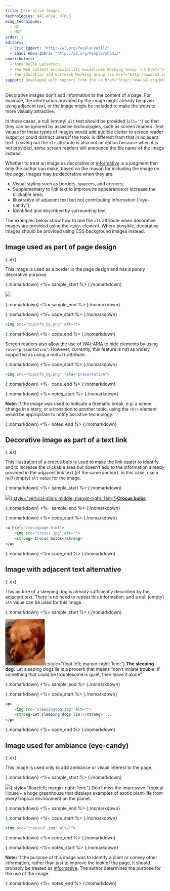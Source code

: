 ```yaml
---
title: Decorative Images
technologies: WAI-ARIA, HTML5
wcag_techniques:
  - H2
  - H67
order: 3
editors:
  - Eric Eggert: "http://w3.org/People/yatil/"
  - Shadi Abou-Zahra: "http://w3.org/People/shadi/"
contributors:
  - Anna Belle Leiserson
  - the Web Content Accessibility Guidelines Working Group (<a href="http://www.w3.org/WAI/GL/">WCAG WG</a>)
  - the Education and Outreach Working Group (<a href="http://www.w3.org/WAI/EO/">EOWG</a>)
support: Developed with support from the <a href="http://www.w3.org/WAI/ACT/">WAI-ACT project</a>, co-funded by the <strong>European Commission <abbr title="Information Society Technologies">IST</abbr> Programme</strong>.
---
```


Decorative images don’t add information to the content of a page. For example, the information provided by the image might already be given using adjacent text, or the image might be included to make the website more visually attractive.

In these cases, a null (empty) `alt` text should be provided (`alt=""`) so that they can be ignored by assistive technologies, such as screen readers. Text values for these types of images would add audible clutter to screen reader output or could distract users if the topic is different from that in adjacent text. Leaving out the `alt` attribute is also not an option because when it is not provided, some screen readers will announce the file name of the image instead.

Whether to treat an image as decorative or [informative](informative.html) is a judgment that only the author can make, based on the reason for including the image on the page. Images may be decorative when they are:

-   Visual styling such as borders, spacers, and corners;
-   Supplementary to link text to improve its appearance or increase the clickable area;
-   Illustrative of adjacent text but not contributing information (“eye-candy”);
-   Identified and described by surrounding text.

The examples below show how to use the `alt` attribute when decorative images are provided using the `<img>` element. Where possible, decorative images should be provided using CSS background images instead.

## Image used as part of page design
{:.ex}

This image is used as a border in the page design and has a purely
decorative purpose.

{::nomarkdown}
<%= sample_start %>
{:/nomarkdown}

![](topinfo_bg.png)

{::nomarkdown}
<%= sample_end %>
{:/nomarkdown}

{::nomarkdown}
<%= code_start %>
{:/nomarkdown}

~~~ html
<img src="topinfo_bg.png" alt="">
~~~

{::nomarkdown}
<%= code_end %>
{:/nomarkdown}

Screen readers also allow the use of WAI-ARIA to hide elements by using `role="presentation"`. However, currently, this feature is not as widely supported as using a null `alt` attribute.

{::nomarkdown}
<%= code_start %>
{:/nomarkdown}

~~~ html
<img src="topinfo_bg.png" role="presentation">
~~~

{::nomarkdown}
<%= code_end %>
{:/nomarkdown}

{::nomarkdown}
<%= notes_start %>
{:/nomarkdown}

**Note:** If the image was used to indicate a thematic break, e.g. a scene change in a story, or a transition to another topic, using the `<hr>` element would be appropriate to notify assistive technology.

{::nomarkdown}
<%= notes_end %>
{:/nomarkdown}

## Decorative image as part of a text link
{:.ex}

This illustration of a crocus bulb is used to make the link easier to identify and to increase the clickable area but doesn’t add to the information already provided in the adjacent link text (of the same anchor). In this case, use a null (empty) `alt` value for the image.

{::nomarkdown}
<%= sample_start %>
{:/nomarkdown}

[![](crocus.jpg){:style="vertical-align: middle; margin-right: 1em;"}**Crocus bulbs**](../beyond.html)

{::nomarkdown}
<%= sample_end %>
{:/nomarkdown}

{::nomarkdown}
<%= code_start %>
{:/nomarkdown}

~~~ html
<a href="crocuspage.html">
	<img src="crocus.jpg" alt="">
	<strong> Crocus bulbs</strong>
</a>
~~~

{::nomarkdown}
<%= code_end %>
{:/nomarkdown}

## Image with adjacent text alternative
{:.ex}

This picture of a sleeping dog is already sufficiently described by the adjacent text. There is no need to repeat this information, and a null (empty) `alt` value can be used for this image.

{::nomarkdown}
<%= sample_start %>
{:/nomarkdown}

![](../img/sleeping.jpg){:style="float:left; margin-right: 1em;"} **The sleeping dog:** Let sleeping dogs lie is a proverb that means “don’t initiate trouble. If something that could be troublesome is quiet, then leave it alone”.

{::nomarkdown}
<%= sample_end %>
{:/nomarkdown}

{::nomarkdown}
<%= code_start %>
{:/nomarkdown}

~~~ html
<p>
	<img src="sleepingdog.jpg" alt="">
	<strong>Let sleeping dogs lie:</strong> ...
</p>
~~~

{::nomarkdown}
<%= code_end %>
{:/nomarkdown}

## Image used for ambiance (eye-candy)
{:.ex}

This image is used only to add ambiance or visual interest to the page.

{::nomarkdown}
<%= sample_start %>
{:/nomarkdown}

![](kew.jpg){:style="float:left; margin-right: 1em;"} Don’t miss the impressive Tropical House – a huge greenhouse that displays examples of exotic plant-life from every tropical environment on the planet.

{::nomarkdown}
<%= sample_end %>
{:/nomarkdown}

{::nomarkdown}
<%= code_start %>
{:/nomarkdown}

~~~ html
<img src="tropical.jpg" alt="">
~~~

{::nomarkdown}
<%= code_end %>
{:/nomarkdown}

{::nomarkdown}
<%= notes_start %>
{:/nomarkdown}

**Note:** If the purpose of this image was to identify a plant or convey other information, rather than just to improve the look of the page, it should probably be treated as [informative](informative.html). The author determines the purpose for the use of the image.

{::nomarkdown}
<%= notes_end %>
{:/nomarkdown}
